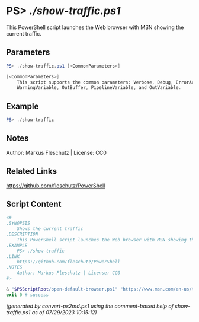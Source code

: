 PS> *./show-traffic.ps1*
====================

This PowerShell script launches the Web browser with MSN showing the current traffic.

Parameters
----------
```powershell
PS> ./show-traffic.ps1 [<CommonParameters>]

[<CommonParameters>]
    This script supports the common parameters: Verbose, Debug, ErrorAction, ErrorVariable, WarningAction, 
    WarningVariable, OutBuffer, PipelineVariable, and OutVariable.
```

Example
-------
```powershell
PS> ./show-traffic

```

Notes
-----
Author: Markus Fleschutz | License: CC0

Related Links
-------------
https://github.com/fleschutz/PowerShell

Script Content
--------------
```powershell
<#
.SYNOPSIS
	Shows the current traffic 
.DESCRIPTION
	This PowerShell script launches the Web browser with MSN showing the current traffic.
.EXAMPLE
	PS> ./show-traffic
.LINK
	https://github.com/fleschutz/PowerShell
.NOTES
	Author: Markus Fleschutz | License: CC0
#>

& "$PSScriptRoot/open-default-browser.ps1" "https://www.msn.com/en-us/traffic?lvl=11&intent=roadClosures"
exit 0 # success
```

*(generated by convert-ps2md.ps1 using the comment-based help of show-traffic.ps1 as of 07/29/2023 10:15:12)*

